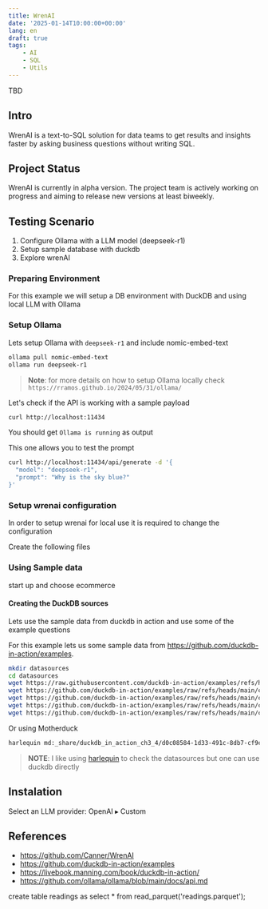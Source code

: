 ```yaml
---
title: WrenAI
date: '2025-01-14T10:00:00+00:00'
lang: en
draft: true
tags:
    - AI
    - SQL
    - Utils
---
```


TBD

## Intro ##

WrenAI is a text-to-SQL solution for data teams to get results and insights faster by asking business questions without writing SQL.

## Project Status ##

WrenAI is currently in alpha version. The project team is actively working on progress and aiming to release new versions at least biweekly.

## Testing Scenario ##

1. Configure Ollama with a LLM model (deepseek-r1)
2. Setup sample database with duckdb
3. Explore wrenAI

### Preparing Environment ###

For this example we will setup a DB environment with DuckDB and using local LLM with Ollama

### Setup Ollama ###

Lets setup Ollama with `deepseek-r1` and include nomic-embed-text

```sh
ollama pull nomic-embed-text
ollama run deepseek-r1
```

> **Note**: for more details on how to setup Ollama locally check `https://rramos.github.io/2024/05/31/ollama/`


Let's check if the API is working with a sample payload

```sh
curl http://localhost:11434
```

You should get `Ollama is running` as output

This one allows you to test the prompt

```sh
curl http://localhost:11434/api/generate -d '{
  "model": "deepseek-r1",
  "prompt": "Why is the sky blue?"
}'
```

### Setup wrenai configuration ###

In order to setup wrenai for local use it is required to change the configuration

Create the following files 

### Using Sample data ###

start up and choose ecommerce

#### Creating the DuckDB sources ####

Lets use the sample data from duckdb in action and use some of the example questions

For this example lets us some sample data from <https://github.com/duckdb-in-action/examples>.

```sh
mkdir datasources 
cd datasources
wget https://raw.githubusercontent.com/duckdb-in-action/examples/refs/heads/main/ch03/ch03_db/load.sql
wget https://github.com/duckdb-in-action/examples/raw/refs/heads/main/ch03/ch03_db/prices.parquet
wget https://github.com/duckdb-in-action/examples/raw/refs/heads/main/ch03/ch03_db/readings.parquet
wget https://github.com/duckdb-in-action/examples/raw/refs/heads/main/ch03/ch03_db/systems.parquet
wget https://github.com/duckdb-in-action/examples/raw/refs/heads/main/ch03/ch03_db/schema.sql
```

Or using Motherduck

```sh
harlequin md:_share/duckdb_in_action_ch3_4/d0c08584-1d33-491c-8db7-cf9c6910eceb
```

> **NOTE**: I like using [harlequin](https://rramos.github.io/2024/07/04/harlequin/) to check the datasources but one can use duckdb directly


## Instalation

Select an LLM provider: 
    OpenAI
  ▸ Custom


## References ##

* <https://github.com/Canner/WrenAI>
* <https://github.com/duckdb-in-action/examples>
* <https://livebook.manning.com/book/duckdb-in-action/>
* <https://github.com/ollama/ollama/blob/main/docs/api.md>


create table readings as select * from read_parquet('readings.parquet');